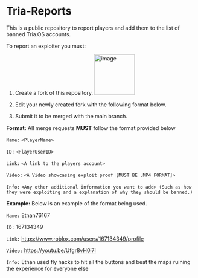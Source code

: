# Tria-Reports
This is a public repository to report players and add them to the list of banned Tria.OS accounts.


To report an exploiter you must:

1. Create a fork of this repository. <img width="107" alt="image" src="https://user-images.githubusercontent.com/107575156/216796519-8a9c090b-1d55-40b9-968e-d1dd0437c2e3.png">

2. Edit your newly created fork with the following format below.
3. Submit it to be merged with the main branch. 



**Format:** All merge requests **MUST** follow the format provided below

``Name:`` ``<PlayerName>``

``ID:`` ``<PlayerUserID>``

``Link:`` ``<A link to the players account>``

``Video:`` ``<A Video showcasing exploit proof [MUST BE .MP4 FORMAT]>``

``Info:`` ``<Any other additional information you want to add> (Such as how they were exploiting and a explanation of why they should be banned.)``

**Example:** Below is an example of the format being used.

``Name:`` Ethan76167

``ID:`` 167134349

``Link:`` https://www.roblox.com/users/167134349/profile

``Video:`` https://youtu.be/Ufgr8vH0i7I

``Info:`` Ethan used fly hacks to hit all the buttons and beat the maps ruining the experience for everyone else
